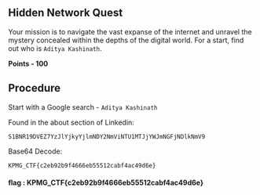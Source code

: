 ## Hidden Network Quest

Your mission is to navigate the vast expanse of the internet and unravel the mystery concealed within the depths of the digital world. For a start, find out who is `Aditya Kashinath`.

**Points - 100**

## Procedure

Start with a Google search - `Aditya Kashinath`

Found in the about section of Linkedin:

```plaintext
S1BNR19DVEZ7YzJlYjkyYjlmNDY2NmViNTU1MTJjYWJmNGFjNDlkNmV9
```

Base64 Decode:

```Plaintext
KPMG_CTF{c2eb92b9f4666eb55512cabf4ac49d6e}
```

#### flag : KPMG_CTF{c2eb92b9f4666eb55512cabf4ac49d6e}
